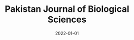 ---
date: 2022-01-01
##
title:    Pakistan Journal of Biological Sciences 
## Titel der Publikation, beispielweise The Lancet.
##
authors: 'A Alfheeaid, H, Imam Rabbani, S'
##
status:   default
##
en:
  subtitle:   'COVID-19: A Review on the Role of Trace Elements Present in Saudi Arabian Traditional Dietary Supplements'
  ##
  description: 'The novel coronavirus infection is also called COVID-19 (coronavirus disease 2019). The infection has affected millions of people worldwide and caused morbidity as well mortality in patients with pre-existing chronic conditions such as metabolic, respiratory and cardiovascular disorders. The severity of the disease is mostly seen in people with low immunity and chronic sufferers of respiratory, cardiovascular and metabolic disorders. To date, there is no specific treatment available for COVID-19. Precaution and prevention are the most recommended options followed for controlling the spread of infection. Trace elements such as zinc, calcium, iron and magnesium play an important role in boosting the immunity of the host system. These components assist in the development and functioning of lymphocytes, cytokines, free radicals, inflammatory mediators and endothelial functioning. This review summarizes the common dietary supplements that are regularly consumed in Saudi Arabia and are known to contain these vital trace elements. Data available in Google Scholar, NCBI, PUBMED, EMBASE and Web of Science about COVID-19, micronutrients, trace elements and nutritional supplements of Saudi Arabia was collected. By highlighting the traditionally used dietary components containing the essential elements, this review could provide useful knowledge crucial for building immunity in the population.'
  ## 
  tags:    [COVID-19, dietary supplements, immunity, population, trace elements]
## 
de: 
  ##
  subtitle:   'COVID-19: Ein Überblick über die Rolle von Spurenelementen in traditionellen saudi-arabischen Nahrungsergänzungsmitteln'
  ##
  description: 'Die neuartige Coronavirus-Infektion wird auch als COVID-19 (Coronavirus-Krankheit 2019) bezeichnet. Die Infektion hat weltweit Millionen von Menschen befallen und sowohl Morbidität als auch Mortalität bei Patienten mit vorbestehenden chronischen Erkrankungen wie Stoffwechsel-, Atemwegs- und Herz-Kreislauf-Erkrankungen verursacht. Der Schweregrad der Krankheit ist vor allem bei Menschen mit geringer Immunität und chronischen Atemwegs-, Herz-Kreislauf- und Stoffwechselerkrankungen zu beobachten. Bislang gibt es keine spezifische Behandlung für COVID-19. Vorsorge und Vorbeugung sind die am meisten empfohlenen Maßnahmen, um die Ausbreitung der Infektion zu kontrollieren. Spurenelemente wie Zink, Kalzium, Eisen und Magnesium spielen eine wichtige Rolle bei der Stärkung der Immunität des Wirtssystems. Diese Bestandteile tragen zur Entwicklung und Funktion von Lymphozyten, Zytokinen, freien Radikalen, Entzündungsmediatoren und der Endothelfunktion bei. Diese Übersicht fasst die gängigen Nahrungsergänzungsmittel zusammen, die in Saudi-Arabien regelmäßig konsumiert werden und von denen bekannt ist, dass sie diese lebenswichtigen Spurenelemente enthalten. Die in Google Scholar, NCBI, PUBMED, EMBASE und Web of Science verfügbaren Daten zu COVID-19, Mikronährstoffen, Spurenelementen und Nahrungsergänzungsmitteln in Saudi-Arabien wurden gesammelt. Durch die Hervorhebung der traditionell verwendeten Nahrungsbestandteile, die die wesentlichen Elemente enthalten, könnte diese Übersicht nützliches Wissen liefern, das für den Aufbau der Immunität in der Bevölkerung entscheidend ist.'
  ## 
  ##
  tags:     [COVID-19, Nahrungsergänzungsmittel, Immunität, Bevölkerung, Spurenelemente]
##
group:  "Treatments"
##
credit:      https://doi.org/10.3923/pjbs.2022.1.8
##
## 2020-09-30_10.1038_s41590-020-00808-x.md
---